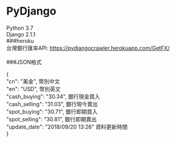 # PyDjango
Python 3.7<br/>
Django 2.1.1<br/>
###heroku<br/>
台灣銀行匯率API: https://pydjangocrawler.herokuapp.com/GetFX/
<br/>
<br/>
###JSON格式
<p>{<br/>
    "cn": "美金", 幣別中文<br/>
    "en": "USD",  幣別英文<br/>
    "cash_buying": "30.34", 銀行現金買入<br/>
    "cash_selling": "31.03", 銀行現今賣出<br/>
    "spot_buying": "30.71", 銀行即期買入<br/>
    "spot_selling": "30.81", 銀行即期賣出<br/>
    "update_date": "2018/09/20 13:26" 資料更新時間<br/>
}</p>
